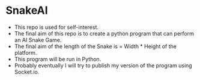 SnakeAI
=======

- This repo is used for self-interest. 
- The final aim of this repo is to create a python program that can perform an AI Snake Game.
- The final aim of the length of the Snake is = Width * Height of the platform.
- This program will be run in Python.
- Probably eventually I will try to publish my version of the program using Socket.io.
